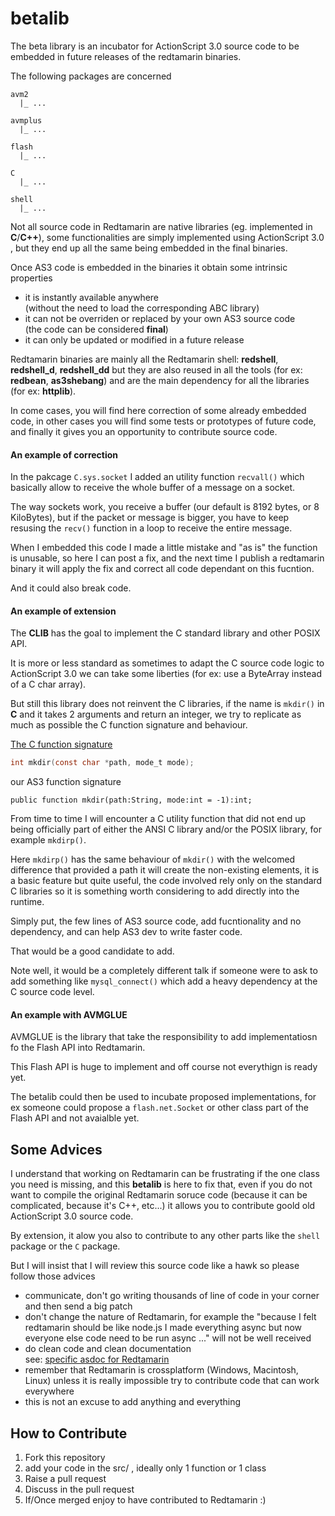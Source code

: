 betalib
=======

The beta library is an incubator for ActionScript 3.0 source code to be
embedded in future releases of the redtamarin binaries.

The following packages are concerned
```tree
avm2
  |_ ...

avmplus
  |_ ...

flash
  |_ ...

C
  |_ ...

shell
  |_ ...

```

Not all source code in Redtamarin are native libraries (eg. implemented in **C**/**C++**),
some functionalities are simply implemented using ActionScript 3.0 , but they end up
all the same being embedded in the final binaries.

Once AS3 code is embedded in the binaries it obtain some intrinsic properties
  - it is instantly available anywhere  
  (without the need to load the corresponding ABC library)
  - it can not be overriden or replaced by your own AS3 source code  
  (the code can be considered **final**)
  - it can only be updated or modified in a future release

Redtamarin binaries are mainly all the Redtamarin shell: **redshell**, **redshell_d**, **redshell_dd**
but they are also reused in all the tools (for ex: **redbean**, **as3shebang**) and are the main dependency
for all the libraries (for ex: **httplib**).


In come cases, you will find here correction of some already embedded code,
in other cases you will find some tests or prototypes of future code,
and finally it gives you an opportunity to contribute source code.

#### An example of correction

In the pakcage `C.sys.socket` I added an utility function `recvall()`
which basically allow to receive the whole buffer of a message on a socket.

The way sockets work, you receive a buffer (our default is 8192 bytes, or 8 KiloBytes),
but if the packet or message is bigger, you have to keep resusing the `recv()` function
in a loop to receive the entire message.

When I embedded this code I made a little mistake and "as is" the function is unusable,
so here I can post a fix, and the next time I publish a redtamarin binary it will apply the fix
and correct all code dependant on this fucntion.

And it could also break code.


#### An example of extension

The **CLIB** has the goal to implement the C standard library and other POSIX API.

It is more or less standard as sometimes to adapt the C source code logic to ActionScript 3.0
we can take some liberties (for ex: use a ByteArray instead of a C char array).

But still this library does not reinvent the C libraries, if the name is `mkdir()` in **C**
and it takes 2 arguments and return an integer, we try to replicate as much as possible
the C function signature and behaviour.

[The C function signature](http://pubs.opengroup.org/onlinepubs/9699919799/functions/mkdir.html)
```C
int mkdir(const char *path, mode_t mode);
```

our AS3 function signature
```AS3
public function mkdir(path:String, mode:int = -1):int;
```

From time to time I will encounter a C utility function that did not end up being
officially part of either the ANSI C library and/or the POSIX library, for example
`mkdirp()`.

Here `mkdirp()` has the same behaviour of `mkdir()` with the welcomed difference
that provided a path it will create the non-existing elements, it is a basic feature
but quite useful, the code involved rely only on the standard C libraries so it is
something worth considering to add directly into the runtime.

Simply put, the few lines of AS3 source code, add fucntionality and no dependency,
and can help AS3 dev to write faster code.

That would be a good candidate to add.

Note well, it would be a completely different talk if someone were to ask to add something
like `mysql_connect()` which add a heavy dependency at the C source code level.


#### An example with AVMGLUE

AVMGLUE is the library that take the responsibility to add implementatiosn fo the Flash API into Redtamarin.

This Flash API is huge to implement and off course not everythign is ready yet.

The betalib could then be used to incubate proposed implementations, for ex someone could
propose a `flash.net.Socket` or other class part of the Flash API and not avaialble yet.


Some Advices
------------

I understand that working on Redtamarin can be frustrating if the one class you need is missing,
and this **betalib** is here to fix that, even if you do not want to compile the original
Redtamarin soruce code (because it can be complicated, because it's C++, etc...) it allows you
to contribute goold old ActionScript 3.0 source code.

By extension, it alow you also to contribute to any other parts like the `shell` package or the `C` package.

But I will insist that I will review this source code like a hawk so please follow those advices
  - communicate, don't go writing thousands of line of code in your corner and then send a big patch
  - don't change the nature of Redtamarin, for example the "because I felt redtamarin should be like node.js I made everything async but now everyone else code need to be run async ..." will not be well received
  - do clean code and clean documentation  
    see: [specific asdoc for Redtamarin](https://github.com/Corsaair/redtamarin/wiki/specific-asdoc-for-Redtamarin)
  - remember that Redtamarin is crossplatform (Windows, Macintosh, Linux)
  unless it is really impossible try to contribute code that can work everywhere
  - this is not an excuse to add anything and everything


How to Contribute
-----------------

  1. Fork this repository
  2. add your code in the src/ , ideally only 1 function or 1 class
  3. Raise a pull request
  4. Discuss in the pull request
  5. If/Once merged enjoy to have contributed to Redtamarin :)
  
